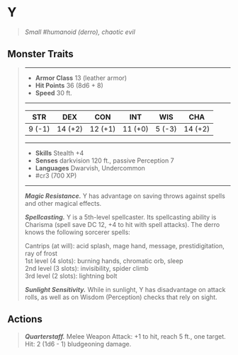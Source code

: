 # Y
>*Small #humanoid (derro), chaotic evil*
## Monster Traits
>___
>- **Armor Class** 13 (leather armor)
>- **Hit Points** 36 (8d6 + 8)
>- **Speed** 30 ft.
>___
>|STR|DEX|CON|INT|WIS|CHA|
>|:---:|:---:|:---:|:---:|:---:|:---:|
>|9 (-1)|14 (+2)|12 (+1)|11 (+0)|5 (-3)|14 (+2)|
>___
>- **Skills** Stealth +4
>- **Senses** darkvision 120 ft., passive Perception 7
>- **Languages** Dwarvish, Undercommon
>- #cr3 (700 XP)
>___
>***Magic Resistance.*** Y has advantage on saving throws against spells and other magical effects.  
>
>***Spellcasting.*** Y is a 5th-level spellcaster. Its spellcasting ability is Charisma (spell save DC 12, +4 to hit with spell attacks). The derro knows the following sorcerer spells:  
>
>Cantrips (at will): acid splash, mage hand, message, prestidigitation, ray of frost  
>1st level (4 slots): burning hands, chromatic orb, sleep  
>2nd level (3 slots): invisibility, spider climb  
>3rd level (2 slots): lightning bolt  
>
>
>***Sunlight Sensitivity.*** While in sunlight, Y has disadvantage on attack rolls, as well as on Wisdom (Perception) checks that rely on sight.  
>
## Actions
>***Quarterstaff.*** Melee Weapon Attack: +1 to hit, reach 5 ft., one target. Hit: 2 (1d6 - 1) bludgeoning damage.